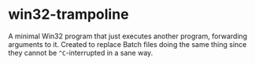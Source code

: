 # win32-trampoline

A minimal Win32 program that just executes another program, forwarding arguments to it. Created to
replace Batch files doing the same thing since they cannot be `^C`-interrupted in a sane way.

